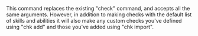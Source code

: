This command replaces the existing "check" command, and accepts all the same arguments. However, in addition to making checks with the default list of skills and abilities it will also make any custom checks you've defined using "chk add" and those you've added using "chk import".